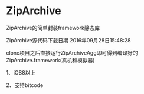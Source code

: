 # ZipArchive
ZipArchive的简单封装framework静态库

ZipArchive源代码下载日期 2016年09月28日15:48:28

clone项目之后直接运行ZipArchiveAgg即可得到编译好的ZipArchive.framework(真机和模拟器)

1、iOS8以上

2、支持bitcode

